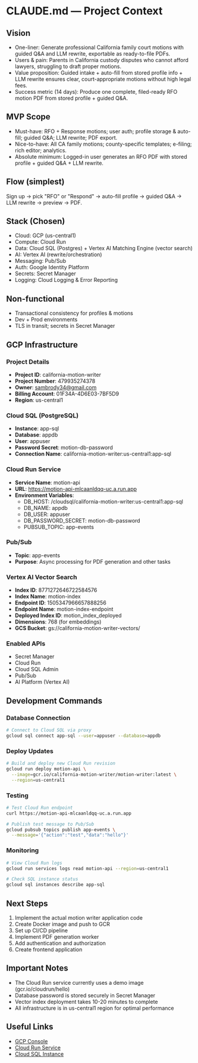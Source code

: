 # CLAUDE.md — Project Context

## Vision
- One-liner: Generate professional California family court motions with guided Q&A and LLM rewrite, exportable as ready-to-file PDFs.
- Users & pain: Parents in California custody disputes who cannot afford lawyers, struggling to draft proper motions.
- Value proposition: Guided intake + auto-fill from stored profile info + LLM rewrite ensures clear, court-appropriate motions without high legal fees.
- Success metric (14 days): Produce one complete, filed-ready RFO motion PDF from stored profile + guided Q&A.

## MVP Scope
- Must-have: RFO + Response motions; user auth; profile storage & auto-fill; guided Q&A; LLM rewrite; PDF export.
- Nice-to-have: All CA family motions; county-specific templates; e-filing; rich editor; analytics.
- Absolute minimum: Logged-in user generates an RFO PDF with stored profile + guided Q&A + LLM rewrite.

## Flow (simplest)
Sign up → pick "RFO" or "Respond" → auto-fill profile → guided Q&A → LLM rewrite → preview → PDF.

## Stack (Chosen)
- Cloud: GCP (us-central1)
- Compute: Cloud Run
- Data: Cloud SQL (Postgres) + Vertex AI Matching Engine (vector search)
- AI: Vertex AI (rewrite/orchestration)
- Messaging: Pub/Sub
- Auth: Google Identity Platform
- Secrets: Secret Manager
- Logging: Cloud Logging & Error Reporting

## Non-functional
- Transactional consistency for profiles & motions
- Dev + Prod environments
- TLS in transit; secrets in Secret Manager

## GCP Infrastructure

### Project Details
- **Project ID**: california-motion-writer
- **Project Number**: 479935274378
- **Owner**: sambrody34@gmail.com
- **Billing Account**: 01F34A-4D6E03-7BF5D9
- **Region**: us-central1

### Cloud SQL (PostgreSQL)
- **Instance**: app-sql
- **Database**: appdb
- **User**: appuser
- **Password Secret**: motion-db-password
- **Connection Name**: california-motion-writer:us-central1:app-sql

### Cloud Run Service
- **Service Name**: motion-api
- **URL**: https://motion-api-mlcaanldqq-uc.a.run.app
- **Environment Variables**:
  - DB_HOST: /cloudsql/california-motion-writer:us-central1:app-sql
  - DB_NAME: appdb
  - DB_USER: appuser
  - DB_PASSWORD_SECRET: motion-db-password
  - PUBSUB_TOPIC: app-events

### Pub/Sub
- **Topic**: app-events
- **Purpose**: Async processing for PDF generation and other tasks

### Vertex AI Vector Search
- **Index ID**: 8771272646722584576
- **Index Name**: motion-index
- **Endpoint ID**: 1505347966657888256
- **Endpoint Name**: motion-index-endpoint
- **Deployed Index ID**: motion_index_deployed
- **Dimensions**: 768 (for embeddings)
- **GCS Bucket**: gs://california-motion-writer-vectors/

### Enabled APIs
- Secret Manager
- Cloud Run
- Cloud SQL Admin
- Pub/Sub
- AI Platform (Vertex AI)

## Development Commands

### Database Connection
```bash
# Connect to Cloud SQL via proxy
gcloud sql connect app-sql --user=appuser --database=appdb
```

### Deploy Updates
```bash
# Build and deploy new Cloud Run revision
gcloud run deploy motion-api \
  --image=gcr.io/california-motion-writer/motion-writer:latest \
  --region=us-central1
```

### Testing
```bash
# Test Cloud Run endpoint
curl https://motion-api-mlcaanldqq-uc.a.run.app

# Publish test message to Pub/Sub
gcloud pubsub topics publish app-events \
  --message='{"action":"test","data":"hello"}'
```

### Monitoring
```bash
# View Cloud Run logs
gcloud run services logs read motion-api --region=us-central1

# Check SQL instance status
gcloud sql instances describe app-sql
```

## Next Steps
1. Implement the actual motion writer application code
2. Create Docker image and push to GCR
3. Set up CI/CD pipeline
4. Implement PDF generation worker
5. Add authentication and authorization
6. Create frontend application

## Important Notes
- The Cloud Run service currently uses a demo image (gcr.io/cloudrun/hello)
- Database password is stored securely in Secret Manager
- Vector index deployment takes 10-20 minutes to complete
- All infrastructure is in us-central1 region for optimal performance

## Useful Links
- [GCP Console](https://console.cloud.google.com/home/dashboard?project=california-motion-writer)
- [Cloud Run Service](https://console.cloud.google.com/run/detail/us-central1/motion-api/metrics?project=california-motion-writer)
- [Cloud SQL Instance](https://console.cloud.google.com/sql/instances/app-sql/overview?project=california-motion-writer)